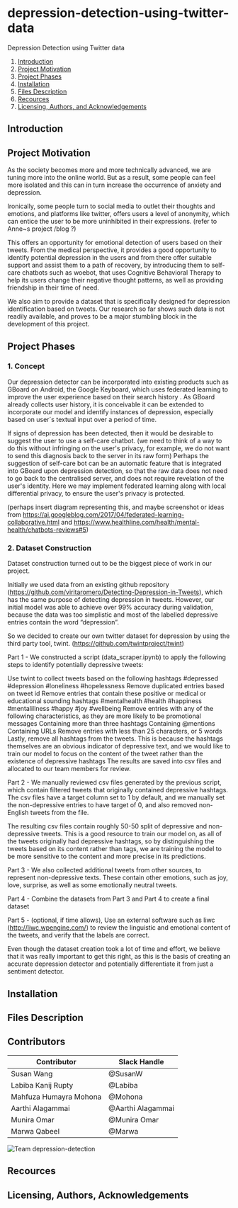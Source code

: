 # depression-detection-using-twitter-data
Depression Detection using Twitter data

1. [Introduction](#introduction)
2. [Project Motivation](#motivation)
3. [Project Phases](#phases)
4. [Installation](#installation)
5. [Files Description](#files)
6. [Recources](#recources)
7. [Licensing, Authors, and Acknowledgements](#licensing)



## Introduction <a name="introduction"></a>

## Project Motivation <a name="motivation"></a>

As the society becomes more and more technically advanced, we are tuning more into the online world. But as a result, some people can feel more isolated and this can in turn increase the occurrence of anxiety and depression.

Ironically, some people turn to social media to outlet their thoughts and emotions, and platforms like twitter, offers users a level of anonymity, which can entice the user to be more uninhibited in their expressions. (refer to Anne~s project /blog ?)

This offers an opportunity for emotional detection of users based on their tweets. From the medical perspective, it provides a good opportunity to identify potential depression in the users and from there offer suitable support and assist them to a path of recovery, by introducing them to self-care chatbots such as woebot, that uses Cognitive Behavioral Therapy to help its users change their negative thought patterns, as well as providing friendship in their time of need.

We also aim to provide a dataset that is specifically designed for depression identification based on tweets. Our research so far shows such data is not readily available, and proves to be a major stumbling block in the development of this project.


## Project Phases <a name="phases"></a>

### 1. Concept

Our depression detector can be incorporated into existing products such as GBoard on Android, the Google Keyboard, which uses federated learning to improve the user experience based on their search history . As GBoard already collects user history, it is conceivable it can be extended to incorporate our model and identify instances of depression, especially based on user´s textual input over a period of time.

If signs of depression has been detected, then it would be desirable to suggest the user to use a self-care chatbot. (we need to think of a way to do this without infringing on the user's privacy, for example, we do not want to send this diagnosis back to the server in its raw form) Perhaps the suggestion of self-care bot can be an automatic feature that is integrated into GBoard upon depression detection, so that the raw data does not need to go back to the centralised server, and does not require revelation of the user's identity. Here we may implement federated learning along with local differential privacy, to ensure the user's privacy is protected.

(perhaps insert diagram representing this, and maybe screenshot or ideas from https://ai.googleblog.com/2017/04/federated-learning-collaborative.html and 
https://www.healthline.com/health/mental-health/chatbots-reviews#5)

### 2. Dataset Construction

Dataset construction turned out to be the biggest piece of work in our project.

Initially we used data from an existing github repository (https://github.com/viritaromero/Detecting-Depression-in-Tweets), which has the same purpose of detecting depression in tweets. However, our initial model was able to achieve over 99% accuracy during validation, because the data was too simplistic and most of the labelled depressive entries contain the word “depression”.

So we decided to create our own twitter dataset for depression by using the third party tool, twint. (https://github.com/twintproject/twint)

Part 1 - We constructed a script (data_scraper.ipynb) to apply the following steps to identify potentially depressive tweets:

Use twint to collect tweets based on the following hashtags
#depressed
#depression
#loneliness
#hopelessness
Remove duplicated entries based on tweet id
Remove entries that contain these positive or medical or educational sounding hashtags
#mentalhealth
#health
#happiness
#mentalillness
#happy
#joy
#wellbeing
Remove entries with any of the following characteristics, as they are more likely to be promotional messages
Containing more than three hashtags
Containing @mentions
Containing URLs
Remove entries with less than 25 characters, or 5 words
Lastly, remove all hashtags from the tweets. This is because the hashtags themselves are an obvious indicator of depressive text, and we would like to train our model to focus on the content of the tweet rather than the existence of depressive hashtags
The results are saved into csv files and allocated to our team members for review.

Part 2 - We manually reviewed csv files generated by the previous script, which contain filtered tweets that originally contained depressive hashtags. The csv files have a target column set to 1 by default, and we manually set the non-depressive entries to have target of 0, and also removed non-English tweets from the file.

The resulting csv files contain roughly 50-50 split of depressive and non-depressive tweets. This is a good resource to train our model on, as all of the tweets originally had depressive hashtags, so by distinguishing the tweets based on its content rather than tags, we are training the model to be more sensitive to the content and more precise in its predictions.

Part 3 - We also collected additional tweets from other sources, to represent non-depressive texts. These contain other emotions, such as joy, love, surprise, as well as some emotionally neutral tweets. 

Part 4 - Combine the datasets from Part 3 and Part 4 to create a final dataset

Part 5 - (optional, if time allows), Use an external software such as liwc (http://liwc.wpengine.com/) to review the linguistic and emotional content of the tweets, and verify that the labels are correct.

Even though the dataset creation took a lot of time and effort, we believe that it was really important to get this right, as this is the basis of creating an accurate depression detector and potentially differentiate it from just a sentiment detector.


## Installation<a name="installation"></a>

## Files Description<a name="files"></a>

## Contributors<a name="contributors"></a>

Contributor | Slack Handle
------------ | -------------
Susan Wang | @SusanW
Labiba Kanij Rupty | @Labiba 
Mahfuza Humayra Mohona | @Mohona 
Aarthi Alagammai | @Aarthi Alagammai
Munira Omar | @Munira Omar
Marwa Qabeel | @Marwa

![Team depression-detection](https://user-images.githubusercontent.com/14244685/63355476-00543d00-c388-11e9-961c-71f4bc01162b.png)

## Recources<a name="recources"></a>

## Licensing, Authors, Acknowledgements<a name="licensing"></a>


